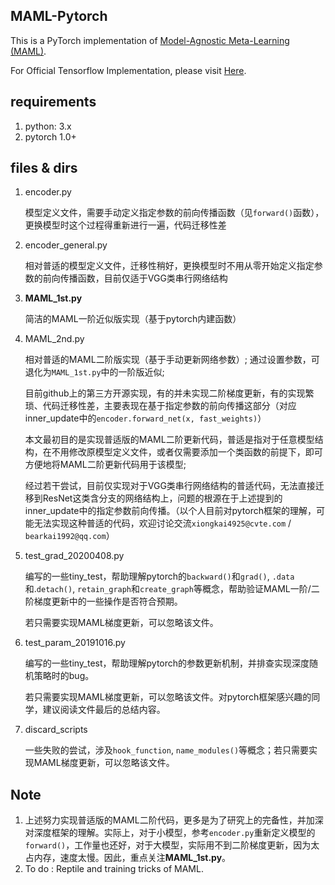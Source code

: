 ## MAML-Pytorch
This is a PyTorch implementation of [Model-Agnostic Meta-Learning (MAML)](https://arxiv.org/abs/1703.03400).

For Official Tensorflow Implementation, please visit [Here](https://github.com/cbfinn/maml).

## requirements
1. python: 3.x
2. pytorch 1.0+

## files & dirs
1. encoder.py

    模型定义文件，需要手动定义指定参数的前向传播函数（见`forward()`函数），更换模型时这个过程得重新进行一遍，代码迁移性差

2. encoder_general.py

    相对普适的模型定义文件，迁移性稍好，更换模型时不用从零开始定义指定参数的前向传播函数，目前仅适于VGG类串行网络结构

3. **MAML_1st.py**

    简洁的MAML一阶近似版实现（基于pytorch内建函数）

4. MAML_2nd.py

    相对普适的MAML二阶版实现（基于手动更新网络参数）; 通过设置参数，可退化为`MAML_1st.py`中的一阶版近似;

    目前github上的第三方开源实现，有的并未实现二阶梯度更新，有的实现繁琐、代码迁移性差，主要表现在基于指定参数的前向传播这部分（对应inner_update中的`encoder.forward_net(x, fast_weights)`）

    本文最初目的是实现普适版的MAML二阶更新代码，普适是指对于任意模型结构，在不用修改原模型定义文件，或者仅需要添加一个类函数的前提下，即可方便地将MAML二阶更新代码用于该模型;

    经过若干尝试，目前仅实现对于VGG类串行网络结构的普适代码，无法直接迁移到ResNet这类含分支的网络结构上，问题的根源在于上述提到的inner_update中的指定参数前向传播。（以个人目前对pytorch框架的理解，可能无法实现这种普适的代码，欢迎讨论交流`xiongkai4925@cvte.com` / `bearkai1992@qq.com`）

5. test_grad_20200408.py

    编写的一些tiny_test，帮助理解pytorch的`backward()`和`grad()`, `.data`和.`detach()`, `retain_graph`和`create_graph`等概念，帮助验证MAML一阶/二阶梯度更新中的一些操作是否符合预期。

    若只需要实现MAML梯度更新，可以忽略该文件。

6. test_param_20191016.py

    编写的一些tiny_test，帮助理解pytorch的参数更新机制，并排查实现深度随机策略时的bug。

    若只需要实现MAML梯度更新，可以忽略该文件。对pytorch框架感兴趣的同学，建议阅读文件最后的总结内容。

7. discard_scripts

    一些失败的尝试，涉及`hook_function`, `name_modules()`等概念；若只需要实现MAML梯度更新，可以忽略该文件。

## Note
1. 上述努力实现普适版的MAML二阶代码，更多是为了研究上的完备性，并加深对深度框架的理解。实际上，对于小模型，参考`encoder.py`重新定义模型的`forward()`，工作量也还好，对于大模型，实际用不到二阶梯度更新，因为太占内存，速度太慢。因此，重点关注**MAML_1st.py**。
2. To do : Reptile and training tricks of MAML.

